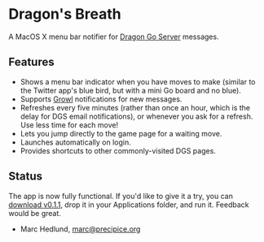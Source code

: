 # Dragon's Breath #

A MacOS X menu bar notifier for 
[Dragon Go Server](http://www.dragongoserver.net/) messages.

## Features ##

* Shows a menu bar indicator when you have moves to make (similar to the
  Twitter app's blue bird, but with a mini Go board and no blue).
* Supports [Growl](http://growl.info/) notifications for new messages.
* Refreshes every five minutes (rather than once an hour, which is the delay
  for DGS email notifications), or whenever you ask for a refresh. Use less
  time for each move!
* Lets you jump directly to the game page for a waiting move.
* Launches automatically on login.
* Provides shortcuts to other commonly-visited DGS pages.

## Status ##

The app is now fully functional. If you'd like to give it a try, you can
[download v0.1.1](https://github.com/downloads/precipice/Dragon-s-Breath/Dragon-s-Breath-v0.1.1.zip),
drop it in your Applications folder, and run it. Feedback would be great.

- Marc Hedlund, marc@precipice.org
